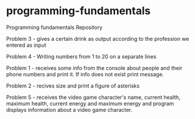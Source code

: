 # programming-fundamentals
Programming fundamentals Repository

Problem 3 - gives a certain drink as output according to the profession we entered as input

Problem 4 -  Writing numbers from 1 to 20 on a separate lines

Problem 1 - receives some info from the console about people and their phone numbers and print it. If info does not exist print message. 

Problem 2 - recives size and print a figure of asterisks

Problem 5 - receives the video game character's name, current health, maximum health, current energy and maximum energy and program displays information about a video game character. 